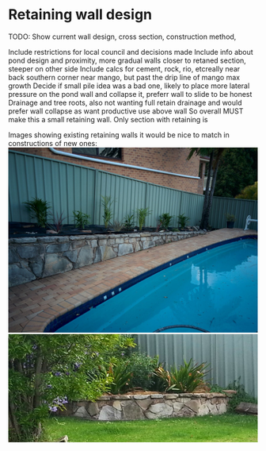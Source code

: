 
# Retaining wall design

TODO: Show current wall design, cross section, construction method, 

Include restrictions for local council and decisions made
Include info about pond design and proximity, more gradual walls closer to retaned section, steeper on other side
Include calcs for cement, rock, rio, etcreally near back southern corner near mango, but past the drip line of mango max growth
Decide if small pile idea was a bad one, likely to place more lateral pressure on the pond wall and collapse it, preferr wall to slide to be honest
Drainage and tree roots, also not wanting full retain drainage and would prefer wall collapse as want productive use above wall
So overall MUST make this a small retaining wall. Only section with retaining is 


Images showing existing retaining walls it would be nice to match in constructions of new ones:
![existing_pool.jpg](existing_pool.jpg)
![existing_back_garden.jpg](existing_back_garden.jpg)



<!-- Global site tag (gtag.js) - Google Analytics -->
<script async src="https://www.googletagmanager.com/gtag/js?id=UA-177071585-1"></script>
<script>
  window.dataLayer = window.dataLayer || [];
  function gtag(){dataLayer.push(arguments);}
  gtag('js', new Date());

  gtag('config', 'UA-177071585-1');
</script>


